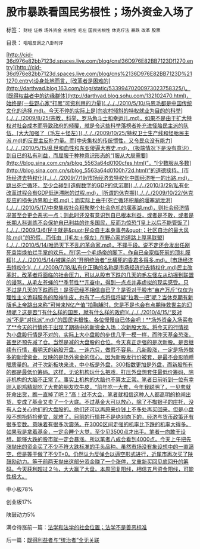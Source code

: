 # 股市暴跌看国民劣根性；场外资金入场了

标签： `财经` `证券` `场外资金` `劣根性` `毛左` `国民劣根性` `休克疗法` `暴跌` `改革` `股票` 

目录： `唱唱反调之八卦时评`

[http://cid-36d976e82bb7123d.spaces.live.com/blog/cns!36D976E82BB7123D!1270.entry](http://cid-36d976e82bb7123d.spaces.live.com/blog/cns%2136D976E82BB7123D%211270.entry)设身处地而言，[改革者是困难的](http://darthvad.blog.163.com/blog/static/53399470200973023758325/)。[既得权益者中的边缘群体](http://darthvad.blog.sohu.com/132102470.html)，始终是[一些野心家“打黑”可资利用的力量](../../../2010/5/10/马恩毛都是中国传统文化的选择.md)。今天不停的实际上是[向农村倾斜的特权就业为目的的科举](../../../2009/8/25/宗教，科举，罗马角斗士和幸运儿.md)，如果不是由于扩大特权对社会成本而导致政府的倾覆，就是令这些科举落榜者补充进怪胎民主派的队伍，[大大加强了（毛左＋怪左）](../../../2009/10/25/特权卫士生产线和怪胎民主派.md)的反民主反扑力量。而[中央集权的传统惯性，又令民众没有能力](../../../2010/5/15/乱世和血性和东亚傻逼大赛史.md)，（极端情况下是没有意识）到自已的私有利益，而屈服于种种意识形态的“[服从大局需要](http://blog.sina.com.cn/s/blog_5563a64d0100cfes.html)”，“[少数服从多数](http://blog.sina.com.cn/s/blog_5563a64d0100h72d.html)”的道德挟持。[市场经济去特权化](../../../2009/7/19/市场经济去特权化中国经济唯一的出路.md)，跳出死亡循环，至少会碰到[造假数字的GDP的低沉期](../../../2010/3/29/私有化改革过程会有GDP低迷滞胀的过程.md)，[所谓的休克期](../../../2009/10/22/休克反应的损失边界和止损.md)；而实际上由于[死亡循环积蓄的堰塞湖泄洪](../../../2010/5/17/中央集权社会积聚整个社会危机的堰塞湖.md)，则社会经济情况甚至会更会恶劣一点；则此时还没有意识到自已根本利益，或者是不敢，或者是长期人科训练不会保护自已利益的许多国民，反而为惊恐“[皇上以后不能管饭了](../../../2009/3/6/民主就是&quot;民众自主本身事务&quot;；社区自治的最大风险.md)”的恐慌，而任由（[毛左＋怪左）在野心家的道路上厚黑联盟](../../../2010/5/14/唯恐天下不乱的革命家.md)，不择手段。说不定还会发出任剐死袁崇焕拍烂手掌的欢乐，在[另一个毛炀帝的脚下，作自已全家临死前的顶礼膜拜](../../../2010/5/14/被屠杀的“开明统治者”比横死的昏君多得多.md)。[市场经济去特权化](../../../2009/7/18/私有化正确的名称是市场经济的去特权化.md)民主改革时，改革者将面临的社会压力，可以从股市下跌的几天的毛左怪左从动摇到联盟的谩骂，从毛左苍蝇的**季节性**亢奋中，得到一点点并非虚拟的现实感受。只不过是几天的下跌而已！是否已经不相信自已了？是否对于股市“亩产万斤”仅仅为理性主义诡辩服务的股神牛皮，也有了一点将信将疑“拉我一把”呢？当休克期有新版毛上帝跳出来称“可带来N亿产值”拍胸脯时，您是不是也会有点期待救世主的幻想呢？这是否“[有什么样的国民，就有什么样的政府](../../../2010/4/15/“反对派”不是“对抗派”.md)”的国民劣根性。各位慢慢自已体会吧！**场外资金入场买套了**今天的行情终于出现了期待中的新资金入场：次新股大涨。将今天的行情视为小盘股行情是不对的，实际上大小盘股的步伐几乎一模一样，而昨天基金恐涨，甚至还预先减了仓。当然是减的大盘股的仓位。今天真正走强的是次新股。是否继续有行情，看明天的新股开盘。一连六只，做假不容易。凡新股涨，一定是场外做多的新增资金，反映的是场外资金的信心。因为新股发行价被套，是最不会影响睡眠质量的。对于次新板块来说，中小板是外盘，300指数更加是外盘，而新股所有的都是最低价筹码。这样，无论机构玩什么把戏，打压外盘想套住最低价筹码，除非机构的大脑不正常了。事实上机构的大脑也不算太正常。笔者日前听到一位有幸刚入职鸡精就吃了大套的朋友吹牛皮，“前年吃一大套，今年我聪明了，一见套就死命出货，瞧一直掉了吧？”高！过不大会，笔者就相信这种人人都高明的抢闸出货，变成了基金又卖了一个大底。不过基金大可以放心，除了不掏银子的庄托，没有人会关心他们的大盘股的。他们还可以再原来价钱上不多处再买回来。但是小盘股不想抬轿捡便宜，就难了。目前的行情并不是绝对向下的，经济与货币政策还有很多变数。意味着有很多次震荡。在3000区间走强的机率比下跌的机率大得多。如果我是拿着基金，一定会睡个大觉，至少见3500点才出手。笔者一向敢于设想，能够大跌的股市就一定会暴涨。所以笔者八成会看到4000点。今天上午把先涨抛出的资金买了不少不符大跌标准的手头品种。虽然市场没有象设想中的一直逼空，但是等于做了不少T+0。仍然认为反弹会以逼空形式进行，近尾市再次买了陕鼓励动力。等于前两天抛出这部分资金赚了一个涨停，又重新买回见底回升的筹码。今天获利超过２％，大大赢了大盘。本周回复阳线，相信五月资金阳线，可能性极大。

中小板78%

创业板17%

陕鼓动力5%



满仓待涨前一篇：[法学和法学的社会位置；法学不是善恶标准](../../../2010/5/18/法学和法学的社会位置；法学不是善恶标准.md)

后一篇：[既得利益者与“统治者”全无关联](../../../2010/5/19/既得利益者与“统治者”全无关联.md)